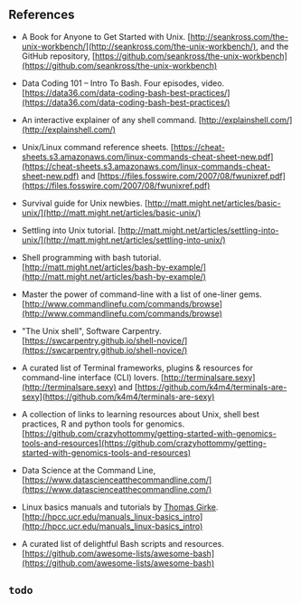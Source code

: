 

## References

- A Book for Anyone to Get Started with Unix. [http://seankross.com/the-unix-workbench/](http://seankross.com/the-unix-workbench/), and the GitHub repository, [https://github.com/seankross/the-unix-workbench](https://github.com/seankross/the-unix-workbench)

- Data Coding 101 – Intro To Bash. Four episodes, video. [https://data36.com/data-coding-bash-best-practices/](https://data36.com/data-coding-bash-best-practices/)

- An interactive explainer of any shell command. [http://explainshell.com/](http://explainshell.com/) 

- Unix/Linux command reference sheets. [https://cheat-sheets.s3.amazonaws.com/linux-commands-cheat-sheet-new.pdf](https://cheat-sheets.s3.amazonaws.com/linux-commands-cheat-sheet-new.pdf) and [https://files.fosswire.com/2007/08/fwunixref.pdf](https://files.fosswire.com/2007/08/fwunixref.pdf) 

- Survival guide for Unix newbies. [http://matt.might.net/articles/basic-unix/](http://matt.might.net/articles/basic-unix/) 

- Settling into Unix tutorial. [http://matt.might.net/articles/settling-into-unix/](http://matt.might.net/articles/settling-into-unix/) 

- Shell programming with bash tutorial. [http://matt.might.net/articles/bash-by-example/](http://matt.might.net/articles/bash-by-example/) 

- Master the power of command-line with a list of one-liner gems. [http://www.commandlinefu.com/commands/browse](http://www.commandlinefu.com/commands/browse) 

- "The Unix shell", Software Carpentry. [https://swcarpentry.github.io/shell-novice/](https://swcarpentry.github.io/shell-novice/) 

- A curated list of Terminal frameworks, plugins & resources for command-line interface (CLI) lovers. [http://terminalsare.sexy](http://terminalsare.sexy) and [https://github.com/k4m4/terminals-are-sexy](https://github.com/k4m4/terminals-are-sexy) 

- A collection of links to learning resources about Unix, shell best practices, R and python tools for genomics. [https://github.com/crazyhottommy/getting-started-with-genomics-tools-and-resources](https://github.com/crazyhottommy/getting-started-with-genomics-tools-and-resources) 

- Data Science at the Command Line, [https://www.datascienceatthecommandline.com/](https://www.datascienceatthecommandline.com/)

- Linux basics manuals and tutorials by [Thomas Girke](http://girke.bioinformatics.ucr.edu/). [http://hpcc.ucr.edu/manuals_linux-basics_intro](http://hpcc.ucr.edu/manuals_linux-basics_intro)

- A curated list of delightful Bash scripts and resources. [https://github.com/awesome-lists/awesome-bash](https://github.com/awesome-lists/awesome-bash)

## `todo`

